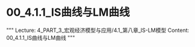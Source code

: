 # 00_4.1.1_IS曲线与LM曲线

"""
Lecture: 4_PART_3_宏观经济模型与应用/4.1_第八章_IS-LM模型
Content: 00_4.1.1_IS曲线与LM曲线
"""

